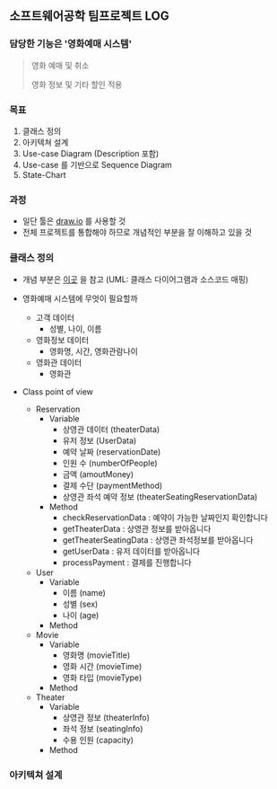 ## 소프트웨어공학 팀프로젝트 LOG

### 담당한 기능은 '영화예매 시스템'

> 영화 예매 및 취소
>
> 영화 정보 및 기타 할인 적용



### 목표

1. 클래스 정의
2. 아키텍쳐 설계
3. Use-case Diagram (Description 포함)
4. Use-case 를 기반으로 Sequence Diagram
5. State-Chart



### 과정

- 일단 툴은 [draw.io](http://draw.io) 를 사용할 것
- 전체 프로젝트를 통합해야 하므로 개념적인 부분을 잘 이해하고 있을 것



### 클래스 정의

- 개념 부분은 [이곳](http://www.nextree.co.kr/p6753/) 을 참고 (UML: 클래스 다이어그램과 소스코드 매핑)


- 영화예매 시스템에 무엇이 필요할까
  - 고객 데이터
    - 성별, 나이, 이름
  - 영화정보 데이터
    - 영화명, 시간, 영화관람나이
  - 영화관 데이터
    - 영화관
- Class point of view
  - Reservation
    - Variable
      - 상영관 데이터 (theaterData)
      - 유저 정보 (UserData)
      - 예약 날짜 (reservationDate)
      - 인원 수 (numberOfPeople)
      - 금액 (amoutMoney)
      - 결제 수단 (paymentMethod)
      - 상영관 좌석 예약 정보 (theaterSeatingReservationData)
    - Method
      - checkReservationData : 예약이 가능한 날짜인지 확인합니다
      - getTheaterData : 상영관 정보를 받아옵니다
      - getTheaterSeatingData : 상영관 좌석정보를 받아옵니다
      - getUserData : 유저 데이터를 받아옵니다
      - processPayment : 결제를 진행합니다
  - User
    - Variable
      - 이름 (name)
      - 성별 (sex)
      - 나이 (age)
    - Method
  - Movie
    - Variable
      - 영화명 (movieTitle)
      - 영화 시간 (movieTime)
      - 영화 타입 (movieType)
    - Method
  - Theater
    - Variable
      - 상영관 정보 (theaterInfo)
      - 좌석 정보 (seatingInfo)
      - 수용 인원 (capacity)
    - Method



### 아키텍쳐 설계

